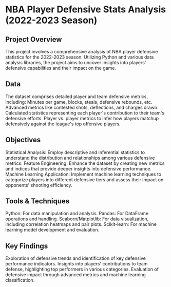 # NBA Player Defensive Stats Analysis (2022-2023 Season)

## Project Overview
This project involves a comprehensive analysis of NBA player defensive statistics for the 2022-2023 season. Utilizing Python and various data analysis libraries, the project aims to uncover insights into players' defensive capabilities and their impact on the game.

## Data
The dataset comprises detailed player and team defensive metrics, including:
Minutes per game, blocks, steals, defensive rebounds, etc.
Advanced metrics like contested shots, deflections, and charges drawn.
Calculated statistics representing each player's contribution to their team's defensive efforts.
Player vs. player metrics to infer how players matchup defensively against the league's top offensive players. 

## Objectives
Statistical Analysis: Employ descriptive and inferential statistics to understand the distribution and relationships among various defensive metrics.
Feature Engineering: Enhance the dataset by creating new metrics and indices that provide deeper insights into defensive performance.
Machine Learning Application: Implement machine learning techniques to categorize players into different defensive tiers and assess their impact on opponents' shooting efficiency.

## Tools & Techniques
Python: For data manipulation and analysis.
Pandas: For DataFrame operations and handling.
Seaborn/Matplotlib: For data visualization, including correlation heatmaps and pair plots.
Scikit-learn: For machine learning model development and evaluation.

## Key Findings
Exploration of defensive trends and identification of key defensive performance indicators.
Insights into players' contributions to team defense, highlighting top performers in various categories.
Evaluation of defensive impact through advanced metrics and machine learning classification.
